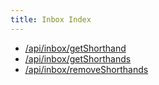 ```yaml
---
title: Inbox Index
---
```

-   [/api/inbox/getShorthand](getShorthand.html)
-   [/api/inbox/getShorthands](getShorthands.html)
-   [/api/inbox/removeShorthands](removeShorthands.html)
